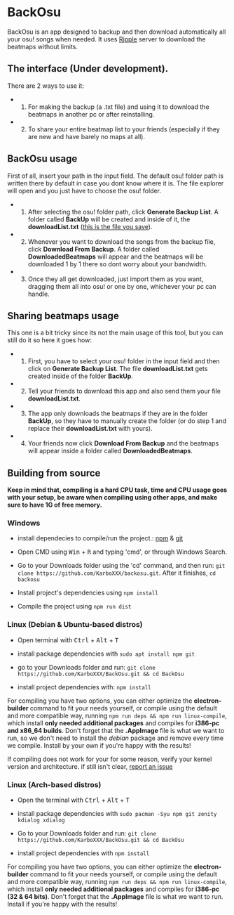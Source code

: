 # BackOsu
BackOsu is an app designed to backup and then download automatically all your osu! songs when needed. It uses [Ripple](https://ripple.moe/) server to download the beatmaps without limits.

## The interface (Under development).

There are 2 ways to use it:
- 1. For making the backup (a .txt file) and using it to download the beatmaps in another pc or after reinstalling.
- 2. To share your entire beatmap list to your friends (especially if they are new and have barely no maps at all).

## BackOsu usage
First of all, insert your path in the input field.
The default osu! folder path is written there by default in case you dont know where it is.
The file explorer will open and you just have to choose the osu! folder.

- 1. After selecting the osu! folder path, click **Generate Backup List**. A folder called **BackUp** will be created and inside of it, the **downloadList.txt** (<u>this is the file you save</u>).
- 2. Whenever you want to download the songs from the backup file, click **Download From Backup**. A folder called **DownloadedBeatmaps** will appear and the beatmaps will be downloaded 1 by 1 there so dont worry about your bandwidth.
- 3. Once they all get downloaded, just import them as you want, dragging them all into osu! or one by one, whichever your pc can handle.

## Sharing beatmaps usage
This one is a bit tricky since its not the main usage of this tool, but you can still do it so here it goes how:

- 1. First, you have to select your osu! folder in the input field and then click on **Generate Backup List**. The file **downloadList.txt** gets created inside of the folder **BackUp**.
- 2. Tell your friends to download this app and also send them your file **downloadList.txt**.
- 3. The app only downloads the beatmaps if they are in the folder **BackUp**, so they have to manually create the folder (or do step 1 and replace their **downloadList.txt** with yours).
- 4. Your friends now click **Download From Backup** and the beatmaps will appear inside a folder called **DownloadedBeatmaps**.

## Building from source
**Keep in mind that, compiling is a hard CPU task, time and CPU usage goes with your setup, be aware when compiling using other apps, and make sure to have 1G of free memory.**
### Windows
- install dependecies to compile/run the project.: [npm](https://docs.npmjs.com/downloading-and-installing-node-js-and-npm) & [git](https://git-scm.com/download/win)

- Open CMD using <kbd>Win</kbd> + <kbd>R</kbd> and typing 'cmd', or through Windows Search.

- Go to your Downloads folder using the 'cd' command, and then run: `git clone https://github.com/KarboXXX/backosu.git`. After it finishes, `cd backosu`

- Install project's dependencies using `npm install`

- Compile the project using `npm run dist`

### Linux (Debian & Ubuntu-based distros)
- Open terminal with <kbd>Ctrl</kbd> + <kbd>Alt</kbd> + <kbd>T</kbd>

- install package dependencies with 
  ```sudo apt install npm git```

- go to your Downloads folder and run: 
  ```git clone https://github.com/KarboXXX/BackOsu.git && cd BackOsu```

- install project dependencies with: 
  ```npm install```

For compiling you have two options, you can either optimize the **electron-builder** command to fit your needs yourself, or compile using the default and more compatible way, running `npm run deps && npm run linux-compile`, which install **only needed additional packages** and compiles for **i386-pc and x86_64 builds**. Don't forget that the **.AppImage** file is what we want to run, so we don't need to install the *debian* package and remove every time we compile. Install by your own if you're happy with the results!

If compiling does not work for your for some reason, verify your kernel version and architecture. if still isn't clear, [report an issue](https://github.com/KarboXXX/backosu/issues)

### Linux (Arch-based distros)
- Open the terminal with <kbd>Ctrl</kbd> + <kbd>Alt</kbd> + <kbd>T</kbd>
  
- install package dependencies with 
  ```sudo pacman -Syu npm git zenity kdialog xdialog```
  
- Go to your Downloads folder and run: 
  ```git clone https://github.com/KarboXXX/BackOsu.git && cd BackOsu```
  
- install project dependencies with 
  ```npm install```
  
For compiling you have two options, you can either optimize the **electron-builder** command to fit your needs yourself, or compile using the default and more compatible way, running `npm run deps && npm run linux-compile`, which install **only needed additional packages** and compiles for **i386-pc (32 & 64 bits)**. Don't forget that the **.AppImage** file is what we want to run. Install if you're happy with the results!
